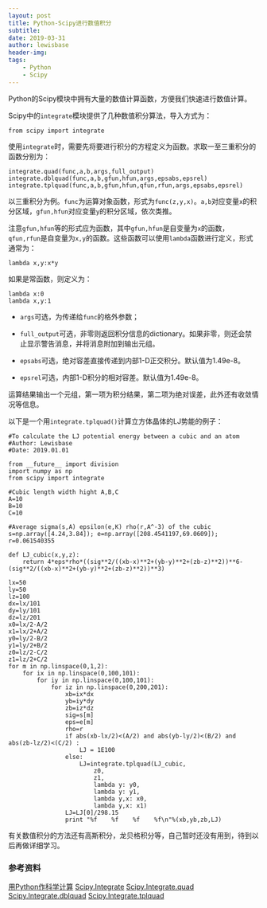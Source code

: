 ```yaml
---
layout: post
title: Python-Scipy进行数值积分
subtitle:
date: 2019-03-31
author: lewisbase
header-img:
tags: 
    - Python
    - Scipy
---
```


Python的Scipy模块中拥有大量的数值计算函数，方便我们快速进行数值计算。

Scipy中的`integrate`模块提供了几种数值积分算法，导入方式为：

    from scipy import integrate

使用`integrate`时，需要先将要进行积分的方程定义为函数。求取一至三重积分的函数分别为：

    integrate.quad(func,a,b,args,full_output)
    integrate.dblquad(func,a,b,gfun,hfun,args,epsabs,epsrel)
    integrate.tplquad(func,a,b,gfun,hfun,qfun,rfun,args,epsabs,epsrel)

以三重积分为例。`func`为运算对象函数，形式为`func(z,y,x)`。`a,b`对应变量`x`的积分区域，`gfun,hfun`对应变量`y`的积分区域，依次类推。

注意`gfun,hfun`等的形式应为函数，其中`gfun,hfun`是自变量为`x`的函数，`qfun,rfun`是自变量为`x,y`的函数。这些函数可以使用`lambda`函数进行定义，形式通常为：

    lambda x,y:x*y
    
如果是常函数，则定义为：

    lambda x:0
    lambda x,y:1
    
* `args`可选，为传递给`func`的格外参数；

* `full_output`可选，非零则返回积分信息的dictionary。如果非零，则还会禁止显示警告消息，并将消息附加到输出元组。

* `epsabs`可选，绝对容差直接传递到内部1-D正交积分。默认值为1.49e-8。

* `epsrel`可选，内部1-D积分的相对容差。默认值为1.49e-8。

运算结果输出一个元组，第一项为积分结果，第二项为绝对误差，此外还有收敛情况等信息。

以下是一个用`integrate.tplquad()`计算立方体晶体的LJ势能的例子：

    #To calculate the LJ potential energy between a cubic and an atom
    #Author: Lewisbase
    #Date: 2019.01.01
    
    from __future__ import division
    import numpy as np
    from scipy import integrate
    
    #Cubic length width hight A,B,C
    A=10
    B=10
    C=10
    
    #Average sigma(s,A) epsilon(e,K) rho(r,A^-3) of the cubic
    s=np.array([4.24,3.84]); e=np.array([208.4541197,69.0609]); r=0.061540355
    
    def LJ_cubic(x,y,z):
        return 4*eps*rho*((sig**2/((xb-x)**2+(yb-y)**2+(zb-z)**2))**6-(sig**2/((xb-x)**2+(yb-y)**2+(zb-z)**2))**3)
    
    lx=50
    ly=50
    lz=100
    dx=lx/101
    dy=ly/101
    dz=lz/201
    x0=lx/2-A/2
    x1=lx/2+A/2
    y0=ly/2-B/2
    y1=ly/2+B/2
    z0=lz/2-C/2
    z1=lz/2+C/2
    for m in np.linspace(0,1,2):	
        for ix in np.linspace(0,100,101):
            for iy in np.linspace(0,100,101):
                for iz in np.linspace(0,200,201):
                    xb=ix*dx
                    yb=iy*dy
                    zb=iz*dz
                    sig=s[m]
                    eps=e[m]
                    rho=r
                    if abs(xb-lx/2)<(A/2) and abs(yb-ly/2)<(B/2) and abs(zb-lz/2)<(C/2) :
                        LJ = 1E100
                    else:
                        LJ=integrate.tplquad(LJ_cubic,
                            z0,
                            z1,
                            lambda y: y0,
                            lambda y: y1,
                            lambda y,x: x0,
                            lambda y,x: x1)
                    LJ=LJ[0]/298.15
                    print "%f    %f    %f    %f\n"%(xb,yb,zb,LJ)

有关数值积分的方法还有高斯积分，龙贝格积分等，自己暂时还没有用到，待到以后再做详细学习。

### 参考资料

[用Python作科学计算](http://bigsec.net/b52/scipydoc/index.html)
[Scipy.Integrate](https://docs.scipy.org/doc/scipy/reference/tutorial/integrate.html)
[Scipy.Integrate.quad](https://docs.scipy.org/doc/scipy/reference/generated/scipy.integrate.quad.html#scipy.integrate.quad)
[Scipy.Integrate.dblquad](https://docs.scipy.org/doc/scipy/reference/generated/scipy.integrate.dblquad.html#scipy.integrate.dblquad)
[Scipy.Integrate.tplquad](https://docs.scipy.org/doc/scipy/reference/generated/scipy.integrate.tplquad.html#scipy.integrate.tplquad)